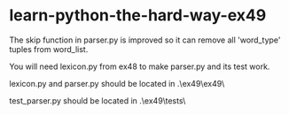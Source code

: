 # learn-python-the-hard-way-ex49

The skip function in parser.py is improved so it can remove all 'word_type' tuples from word_list.

You will need lexicon.py from ex48 to make parser.py and its test work.

lexicon.py and parser.py should be located in .\ex49\ex49\

test_parser.py should be located in .\ex49\tests\
